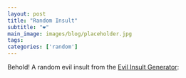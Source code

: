 ```yaml
---
layout: post
title: "Random Insult"
subtitle: "❤️"
main_image: images/blog/placeholder.jpg
tags:
categories: ['random']
---
```


<script src="https://code.jquery.com/jquery-3.6.0.min.js" integrity="sha256-/xUj+3OJU5yExlq6GSYGSHk7tPXikynS7ogEvDej/m4=" crossorigin="anonymous"></script>

Behold! A random evil insult from the [Evil Insult Generator](https://evilinsult.com/api/):
<br>

<script>
	// Use jQuery to get random evil insult from API
	// ERROR: CORS missing allow origin header
	$.get( "https://evilinsult.com/generate_insult.php", function(data) {
        	alert( "Data Loaded: " + data );
		$('.blog_post').append('<h2>' + data + '</h2>');
    	});
</script>
